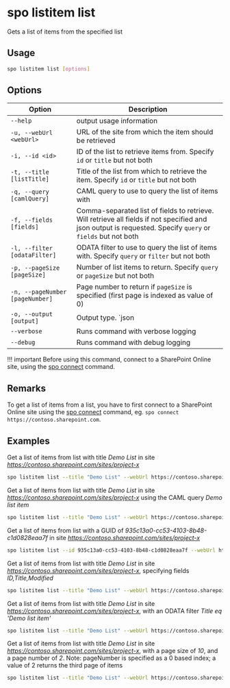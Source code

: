# spo listitem list

Gets a list of items from the specified list

## Usage

```sh
spo listitem list [options]
```

## Options

Option|Description
------|-----------
`--help`|output usage information
`-u, --webUrl <webUrl>`|URL of the site from which the item should be retrieved
`-i, --id <id>`|ID of the list to retrieve items from. Specify `id` or `title` but not both
`-t, --title [listTitle]`|Title of the list from which to retrieve the item. Specify `id` or `title` but not both
`-q, --query [camlQuery]`|CAML query to use to query the list of items with
`-f, --fields [fields]`|Comma-separated list of fields to retrieve. Will retrieve all fields if not specified and json output is requested. Specify `query` or `fields` but not both  
`-l, --filter [odataFilter]`|ODATA filter to use to query the list of items with. Specify `query` or `filter` but not both
`-p, --pageSize [pageSize]`|Number of list items to return. Specify `query` or `pageSize` but not both
`-n, --pageNumber [pageNumber]`|Page number to return if `pageSize` is specified (first page is indexed as value of 0)
`-o, --output [output]`|Output type. `json|text`. Default `text`
`--verbose`|Runs command with verbose logging
`--debug`|Runs command with debug logging

!!! important
    Before using this command, connect to a SharePoint Online site, using the [spo connect](../connect.md) command.

## Remarks

To get a list of items from a list, you have to first connect to a SharePoint Online site using the [spo connect](../connect.md) command, eg. `spo connect https://contoso.sharepoint.com`.

## Examples

Get a list of items from list with title _Demo List_ in site _https://contoso.sharepoint.com/sites/project-x_

```sh
spo listitem list --title "Demo List" --webUrl https://contoso.sharepoint.com/sites/project-x
```

Get a list of items from list with title _Demo List_ in site _https://contoso.sharepoint.com/sites/project-x_ using the CAML query _<View><Query><Where><Eq><FieldRef Name='Title' /><Value Type='Text'>Demo list item</Value></Eq></Where></Query></View>_

```sh
spo listitem list --title "Demo List" --webUrl https://contoso.sharepoint.com/sites/project-x --query "<View><Query><Where><Eq><FieldRef Name='Title' /><Value Type='Text'>Demo list item</Value></Eq></Where></Query></View>"
```

Get a list of items from list with a GUID of _935c13a0-cc53-4103-8b48-c1d0828eaa7f_ in site _https://contoso.sharepoint.com/sites/project-x_

```sh
spo listitem list --id 935c13a0-cc53-4103-8b48-c1d0828eaa7f --webUrl https://contoso.sharepoint.com/sites/project-x
```

Get a list of items from list with title _Demo List_ in site _https://contoso.sharepoint.com/sites/project-x_, specifying fields _ID,Title,Modified_

```sh
spo listitem list --title "Demo List" --webUrl https://contoso.sharepoint.com/sites/project-x --fields "ID,Title,Modified"
```

Get a list of items from list with title _Demo List_ in site _https://contoso.sharepoint.com/sites/project-x_, with an ODATA filter _Title eq 'Demo list item'_

```sh
spo listitem list --title "Demo List" --webUrl https://contoso.sharepoint.com/sites/project-x --filter "Title eq 'Demo list item'"
```

Get a list of items from list with title _Demo List_ in site _https://contoso.sharepoint.com/sites/project-x_, with a page size of _10_, and a page number of _2_.  Note: pageNumber is specified as a 0 based index; a value of 2 returns the third page of items

```sh
spo listitem list --title "Demo List" --webUrl https://contoso.sharepoint.com/sites/project-x --pageSize 10 --pageNumber 2
```

